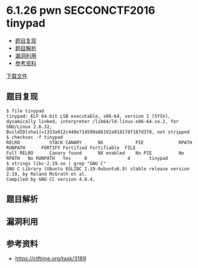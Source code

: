 # 6.1.26 pwn SECCONCTF2016 tinypad

- [题目复现](#题目复现)
- [题目解析](#题目解析)
- [漏洞利用](#漏洞利用)
- [参考资料](#参考资料)


[下载文件](../src/writeup/6.1.26_pwn_secconctf2016_tinypad)

## 题目复现
```
$ file tinypad 
tinypad: ELF 64-bit LSB executable, x86-64, version 1 (SYSV), dynamically linked, interpreter /lib64/ld-linux-x86-64.so.2, for GNU/Linux 2.6.32, BuildID[sha1]=1333a912c440e714599a86192a918178f187d378, not stripped
$ checksec -f tinypad
RELRO           STACK CANARY      NX            PIE             RPATH      RUNPATH      FORTIFY Fortified Fortifiable  FILE
Full RELRO      Canary found      NX enabled    No PIE          No RPATH   No RUNPATH   Yes     0               4       tinypad
$ strings libc-2.19.so | grep "GNU C"
GNU C Library (Ubuntu EGLIBC 2.19-0ubuntu6.9) stable release version 2.19, by Roland McGrath et al.
Compiled by GNU CC version 4.8.4.
```


## 题目解析

## 漏洞利用

## 参考资料
- https://ctftime.org/task/3189
